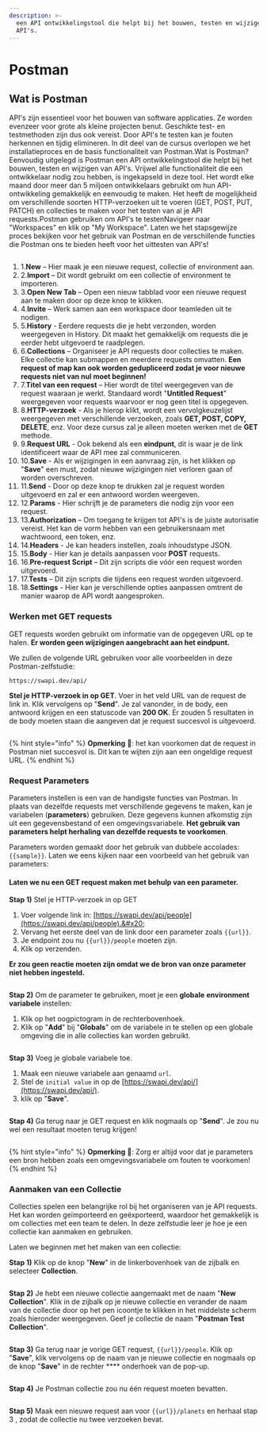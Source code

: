 ```yaml
---
description: >-
  een API ontwikkelingstool die helpt bij het bouwen, testen en wijzigen van
  API's.
---
```


# Postman

## Wat is Postman <a href="#wat-is-postman" id="wat-is-postman"></a>

API's zijn essentieel voor het bouwen van software applicaties. Ze worden evenzeer voor grote als kleine projecten benut. Geschikte test- en testmethoden zijn dus ook vereist. Door API's te testen kan je fouten herkennen en tijdig elimineren. In dit deel van de cursus overlopen we het installatieproces en de basis functionaliteit van Postman.Wat is Postman? Eenvoudig uitgelegd is Postman een API ontwikkelingstool die helpt bij het bouwen, testen en wijzigen van API's. Vrijwel alle functionaliteit die een ontwikkelaar nodig zou hebben, is ingekapseld in deze tool. Het wordt elke maand door meer dan 5 miljoen ontwikkelaars gebruikt om hun API-ontwikkeling gemakkelijk en eenvoudig te maken. Het heeft de mogelijkheid om verschillende soorten HTTP-verzoeken uit te voeren (GET, POST, PUT, PATCH) en collecties te maken voor het testen van al je API requests.Postman gebruiken om API's te testenNavigeer naar "Workspaces" en klik op "My Workspace". Laten we het stapsgewijze proces bekijken voor het gebruik van Postman en de verschillende functies die Postman ons te bieden heeft voor het uittesten van API's!​​

<figure><img src="https://files.gitbook.com/v0/b/gitbook-x-prod.appspot.com/o/spaces%2F-LnWOlafbkx3lC-AgBu0%2Fuploads%2FcHiidFIPdNwvKomvMTHC%2Fimage.png?alt=media&#x26;token=d7c8b1a4-f5a3-44dd-872f-f73d0751312c" alt=""><figcaption></figcaption></figure>

1. 1.**New** – Hier maak je een nieuwe request, collectie of environment aan.
2. 2.**Import** – Dit wordt gebruikt om een ​​collectie of environment te importeren.
3. 3.**Open New Tab** – Open een nieuw tabblad voor een nieuwe request aan te maken door op deze knop te klikken.
4. 4.**Invite** – Werk samen aan een workspace door teamleden uit te nodigen.
5. 5.**History** - Eerdere requests die je hebt verzonden, worden weergegeven in History. Dit maakt het gemakkelijk om requests die je eerder hebt uitgevoerd te raadplegen.
6. 6.**Collections** – Organiseer je API requests door collecties te maken. Elke collectie kan submappen en meerdere requests omvatten. **Een request of map kan ook worden gedupliceerd zodat je voor nieuwe requests niet van nul moet beginnen!**
7. 7.**Titel van een request** – Hier wordt de titel weergegeven van de request waaraan je werkt. Standaard wordt "**Untitled Request**" weergegeven voor requests waarvoor er nog geen titel is opgegeven.
8. 8.**HTTP-verzoek** - Als je hierop klikt, wordt een vervolgkeuzelijst weergegeven met verschillende verzoeken, zoals **GET, POST, COPY, DELETE**, enz. Voor deze cursus zal je alleen moeten werken met de **GET** methode.
9. 9.**Request URL** - Ook bekend als een **eindpunt**, dit is waar je de link identificeert waar de API mee zal communiceren.
10. 10.**Save** - Als er wijzigingen in een aanvraag zijn, is het klikken op "**Save**" een must, zodat nieuwe wijzigingen niet verloren gaan of worden overschreven.
11. 11.**Send** - Door op deze knop te drukken zal je request worden uitgevoerd en zal er een antwoord worden weergeven.
12. 12.**Params** - Hier schrijft je de parameters die nodig zijn voor een request.
13. 13.**Authorization** – Om toegang te krijgen tot API's is de juiste autorisatie vereist. Het kan de vorm hebben van een gebruikersnaam met wachtwoord, een token, enz.
14. 14.**Headers** - Je kan headers instellen, zoals inhoudstype JSON.
15. 15.**Body** - Hier kan je details aanpassen voor **POST** requests.
16. 16.**Pre-request Script** – Dit zijn scripts die vóór een request worden uitgevoerd.
17. 17.**Tests** – Dit zijn scripts die tijdens een request worden uitgevoerd.
18. 18.**Settings** - Hier kan je verschillende opties aanpassen omtrent de manier waarop de API wordt aangesproken.

### Werken met GET requests&#x20;

GET requests worden gebruikt om informatie van de opgegeven URL op te halen. **Er worden geen wijzigingen aangebracht aan het eindpunt.**

We zullen de volgende URL gebruiken voor alle voorbeelden in deze Postman-zelfstudie:

```
https://swapi.dev/api/
```

**Stel je HTTP-verzoek in op GET**. Voer in het veld URL van de request de link in. Klik vervolgens op "**Send**". Je zal vanonder, in de body, een antwoord krijgen en een statuscode van **200 OK**. Er zouden 5 resultaten in de body moeten staan die aangeven dat je request succesvol is uitgevoerd.

<figure><img src="../../.gitbook/assets/image (4).png" alt=""><figcaption></figcaption></figure>

{% hint style="info" %}
**Opmerking** :eyes:: het kan voorkomen dat de request in Postman niet succesvol is. Dit kan te wijten zijn aan een ongeldige request URL.
{% endhint %}

### Request Parameters&#x20;

Parameters instellen is een van de handigste functies van Postman. In plaats van dezelfde requests met verschillende gegevens te maken, kan je variabelen (**parameters**) gebruiken. Deze gegevens kunnen afkomstig zijn uit een gegevensbestand of een omgevingsvariabele. **Het gebruik van parameters helpt herhaling van dezelfde requests te voorkomen**.

Parameters worden gemaakt door het gebruik van dubbele accolades: `{{sample}}`. Laten we eens kijken naar een voorbeeld van het gebruik van parameters:

#### Laten we nu een GET request maken met behulp van een parameter.

**Stap 1)** Stel je HTTP-verzoek in op GET&#x20;

1. Voer volgende link in: [https://swapi.dev/api/people](https://swapi.dev/api/people).&#x20;
2. Vervang het eerste deel van de link door een parameter zoals `{{url}}`.&#x20;
3. Je endpoint zou nu `{{url}}/people` moeten zijn.&#x20;
4. Klik op verzenden.&#x20;

**Er zou geen reactie moeten zijn omdat we de bron van onze parameter niet hebben ingesteld.**

<figure><img src="../../.gitbook/assets/image (9).png" alt=""><figcaption></figcaption></figure>

**Stap 2)** Om de parameter te gebruiken, moet je een **globale** **environment variabele** instellen:

1. Klik op het oogpictogram in de rechterbovenhoek.&#x20;
2. Klik op "**Add**" bij "**Globals**" om de variabele in te stellen op een globale omgeving die in alle collecties kan worden gebruikt.

<figure><img src="../../.gitbook/assets/image (16).png" alt=""><figcaption></figcaption></figure>

**Stap 3)** Voeg je globale variabele toe.

1. Maak een nieuwe variabele aan genaamd `url`.
2. Stel de `initial value` in op de [https://swapi.dev/api/](https://swapi.dev/api/).
3. klik op "**Save**".

<figure><img src="../../.gitbook/assets/image (2).png" alt=""><figcaption></figcaption></figure>

**Stap 4)** Ga terug naar je GET request en klik nogmaals op "**Send**". Je zou nu wel een resultaat moeten terug krijgen!

<figure><img src="../../.gitbook/assets/image (15).png" alt=""><figcaption></figcaption></figure>

{% hint style="info" %}
**Opmerking** :eyes:: Zorg er altijd voor dat je parameters een bron hebben zoals een omgevingsvariabele om fouten te voorkomen!
{% endhint %}

### Aanmaken van een Collectie&#x20;

Collecties spelen een belangrijke rol bij het organiseren van je API requests. Het kan worden geïmporteerd en geëxporteerd, waardoor het gemakkelijk is om collecties met een team te delen. In deze zelfstudie leer je hoe je een collectie kan aanmaken en gebruiken.

Laten we beginnen met het maken van een collectie:

**Stap 1)** Klik op de knop "**New**" in de linkerbovenhoek van de zijbalk en selecteer **Collection**.

<figure><img src="../../.gitbook/assets/image (7).png" alt=""><figcaption></figcaption></figure>

**Stap 2)** Je hebt een nieuwe collectie aangemaakt met de naam "**New Collection**". Klik in de zijbalk op je nieuwe collectie en verander de naam van de collectie door op het pen icoontje te klikken in het middelste scherm zoals hieronder weergegeven. Geef je collectie de naam "**Postman Test Collection**".

<figure><img src="../../.gitbook/assets/image (1).png" alt=""><figcaption></figcaption></figure>

**Stap 3)** Ga terug naar je vorige GET request, `{{url}}/people`. Klik op "**Save**", klik vervolgens op de naam van je nieuwe collectie en nogmaals op de knop "**Save**" in de rechter **** onderhoek van de pop-up.

<figure><img src="../../.gitbook/assets/image (10).png" alt=""><figcaption></figcaption></figure>

**Stap 4)** Je Postman collectie zou nu één request moeten bevatten.

<figure><img src="../../.gitbook/assets/image (6).png" alt=""><figcaption></figcaption></figure>

**Stap 5)** Maak een nieuwe request aan voor `{{url}}/planets` en herhaal stap 3 , zodat de collectie nu twee verzoeken bevat.

<figure><img src="../../.gitbook/assets/image (13).png" alt=""><figcaption></figcaption></figure>
